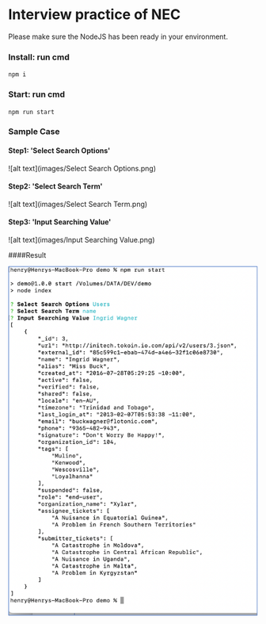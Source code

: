 # Interview practice of NEC

Please make sure the NodeJS has been ready in your environment.

### Install:  run cmd
```
npm i
```


### Start: run cmd
```
npm run start
```

### Sample Case

#### Step1: 'Select Search Options'

![alt text](images/Select Search Options.png)

#### Step2: 'Select Search Term'

![alt text](images/Select Search Term.png)

#### Step3: 'Input Searching Value'

![alt text](images/Input Searching Value.png)


####Result

![alt text](images/Result.png)
